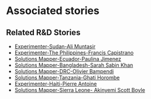 # Associated stories

<!-- !!DO NOT REMOVE!! start autogenerated hyperlinks -->
## Related R&D Stories
- [Experimenter-Sudan-Ali Muntasir](/RnD-Archive/stories/?doc=Experimenters_SDN)
- [Experimenter-The Philippines-Francis Capistrano](/RnD-Archive/stories/?doc=Experimenters_PHL)
- [Solutions Mapper\-Ecuador\-Paulina Jimenez](/RnD-Archive/stories/?doc=SolutionMappers_ECU)
- [Solutions Mapper-Bangladesh-Sarah Sabin Khan](/RnD-Archive/stories/?doc=SolutionMappers_BGD)
- [Solutions Mapper-DRC-Olivier Bampendi](/RnD-Archive/stories/?doc=SolutionMappers_COD)
- [Solutions Mapper-Tanzania-Ghati Horombe](/RnD-Archive/stories/?doc=SolutionMappers_TZA)
- [Experimenter-Haiti-Pierre Antoine](/RnD-Archive/stories/?doc=Experimenters_HTI)
- [Solutions Mapper-Sierra Leone- Akinyemi Scott Boyle](/RnD-Archive/stories/?doc=SolutionMappers_SLE)
<!-- !!DO NOT REMOVE!! end autogenerated hyperlinks -->